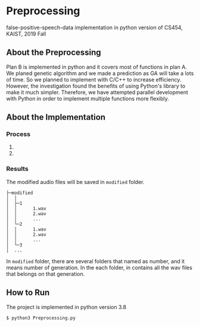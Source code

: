 # Preprocessing

false-positive-speech-data implementation in python version of CS454, KAIST, 2019 Fall





## About the Preprocessing

Plan B is implemented in python and it covers most of functions in plan A. We planed genetic algorithm and we made a prediction as GA will take a lots of time. So we planned to implement with C/C++ to increase efficiency. However, the investigation found the benefits of using Python's library to make it much simpler. Therefore, we have attempted parallel development with Python in order to implement multiple functions more flexibly.





## About the Implementation

### Process

1. 
2. 



### Results

The modified audio files will be saved in `modified` folder.

```
├─modified
│  │ 
│  ├─1
│  │      1.wav
│  │      2.wav
│  │      ...
│  └─2
│  │      1.wav
│  │      2.wav
│  │      ...
│  └─3   
│  ...
```

In  `modified` folder, there are several folders that named as number, and it means number of generation. In the each folder, in contains all the wav files that belongs on that generation.





## How to Run

The project is implemented in python version 3.8

```python
$ python3 Preprocessing.py
```